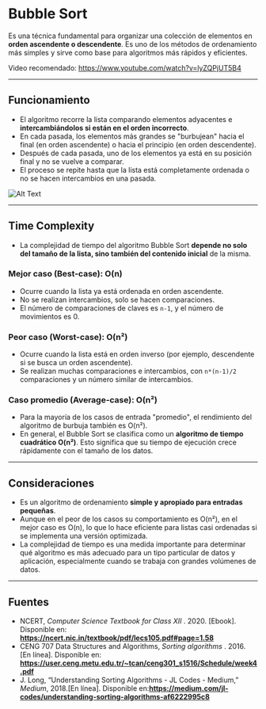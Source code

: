 # Bubble Sort

Es una técnica fundamental para organizar una colección de elementos en **orden ascendente o descendente**. Es uno de los métodos de ordenamiento más simples y sirve como base para algoritmos más rápidos y eficientes.

Video recomendado: https://www.youtube.com/watch?v=lyZQPjUT5B4

---

## Funcionamiento

- El algoritmo recorre la lista comparando elementos adyacentes e **intercambiándolos si están en el orden incorrecto**.
- En cada pasada, los elementos más grandes se "burbujean" hacia el final (en orden ascendente) o hacia el principio (en orden descendente).
- Después de cada pasada, uno de los elementos ya está en su posición final y no se vuelve a comparar.
- El proceso se repite hasta que la lista está completamente ordenada o no se hacen intercambios en una pasada.

![Alt Text](https://miro.medium.com/v2/resize:fit:600/format:webp/1*1MiLjMYgr2r2fDORCJn89w.gif)

---

## Time Complexity

- La complejidad de tiempo del algoritmo Bubble Sort **depende no solo del tamaño de la lista, sino también del contenido inicial** de la misma.

### Mejor caso (Best-case): O(n)

- Ocurre cuando la lista ya está ordenada en orden ascendente.
- No se realizan intercambios, solo se hacen comparaciones.
- El número de comparaciones de claves es `n-1`, y el número de movimientos es 0.

### Peor caso (Worst-case): O(n²)

- Ocurre cuando la lista está en orden inverso (por ejemplo, descendente si se busca un orden ascendente).
- Se realizan muchas comparaciones e intercambios, con `n*(n-1)/2` comparaciones y un número similar de intercambios.

### Caso promedio (Average-case): O(n²)

- Para la mayoría de los casos de entrada "promedio", el rendimiento del algoritmo de burbuja también es O(n²).
- En general, el Bubble Sort se clasifica como un **algoritmo de tiempo cuadrático O(n²)**. Esto significa que su tiempo de ejecución crece rápidamente con el tamaño de los datos.

---

## Consideraciones

- Es un algoritmo de ordenamiento **simple y apropiado para entradas pequeñas**.
- Aunque en el peor de los casos su comportamiento es O(n²), en el mejor caso es O(n), lo que lo hace eficiente para listas casi ordenadas si se implementa una versión optimizada.
- La complejidad de tiempo es una medida importante para determinar qué algoritmo es más adecuado para un tipo particular de datos y aplicación, especialmente cuando se trabaja con grandes volúmenes de datos.

---

## Fuentes

* NCERT,  *Computer Science Textbook for Class XII* . 2020. [Ebook]. Disponible en: **https://ncert.nic.in/textbook/pdf/lecs105.pdf#page=1.58**
* CENG 707 Data Structures and Algorithms,  *Sorting algorithms* . 2016. [En línea]. Disponible en: **https://user.ceng.metu.edu.tr/~tcan/ceng301_s1516/Schedule/week4.pdf**
* J. Long, “Understanding Sorting Algorithms - JL Codes - Medium,”  *Medium*, 2018.[En línea]. Disponible en:**https://medium.com/jl-codes/understanding-sorting-algorithms-af6222995c8**
